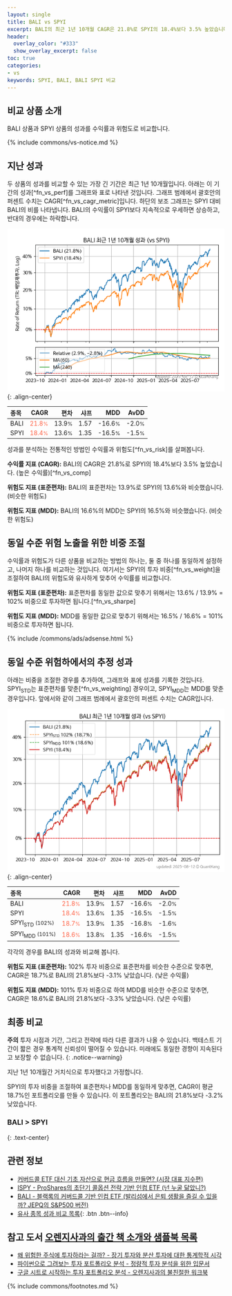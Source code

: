 ```yaml
---
layout: single
title: BALI vs SPYI
excerpt: BALI의 최근 1년 10개월 CAGR은 21.8%로 SPYI의 18.4%보다 3.5% 높았습니다.
header:
  overlay_color: "#333"
  show_overlay_excerpt: false
toc: true
categories:
- vs
keywords: SPYI, BALI, BALI SPYI 비교
---
```


## 비교 상품 소개


BALI 상품과 SPYI 상품의 성과를 수익률과 위험도로 비교합니다.





{% include commons/vs-notice.md %}

## 지난 성과

두 상품의 성과를 비교할 수 있는 가장 긴 기간은 최근 1년 10개월입니다. 아래는 이 기간의 성과[^fn_vs_perf]를 그래프와 표로 나타낸 것입니다.
그래프 범례에서 괄호안의 퍼센트 수치는 CAGR[^fn_vs_cagr_metric]입니다.
하단의 보조 그래프는 SPYI 대비 BALI의 비를 나타냅니다.
BALI의 수익률이 SPYI보다 지속적으로 우세하면 상승하고, 반대의 경우에는 하락합니다.

![BALI](/vs/images/bali-vs-spyi_dual.png){: .align-center}

| **종목** | **CAGR** | **편차** | **샤프** | **MDD** | **AvDD** |
| :------------ | ------: | -----------: | -------: | ------: | -------: |
| BALI | <span style="color: tomato">21.8<small>%</small></span> | 13.9<small>%</small> | 1.57 | -16.6<small>%</small> | -2.0<small>%</small> |
| SPYI | <span style="color: tomato">18.4<small>%</small></span> | 13.6<small>%</small> | 1.35 | -16.5<small>%</small> | -1.5<small>%</small> |

<!-- more -->


성과를 분석하는 전통적인 방법인 수익률과 위험도[^fn_vs_risk]를 살펴봅니다.

**수익률 지표 (CAGR):** BALI의 CAGR은 21.8%로 SPYI의 18.4%보다 3.5% 높았습니다. (높은 수익률)[^fn_vs_comp]

**위험도 지표 (표준편차):** BALI의 표준편차는 13.9%로 SPYI의 13.6%와 비슷했습니다. (비슷한 위험도)

**위험도 지표 (MDD):** BALI의 16.6%의 MDD는 SPYI의 16.5%와 비슷했습니다. (비슷한 위험도)



## 동일 수준 위험 노출을 위한 비중 조절

수익률과 위험도가 다른 상품을 비교하는 방법의 하나는, 둘 중 하나를 동일하게 설정하고, 나머지 하나를 비교하는 것입니다.
여기서는 SPYI의 투자 비중[^fn_vs_weight]을 조절하여 BALI의 위험도와 유사하게 맞추어 수익률를 비교합니다.

**위험도 지표 (표준편차):** 표준편차를 동일한 값으로 맞추기 위해서는 13.6% / 13.9% = 102% 비중으로 투자하면 됩니다.[^fn_vs_sharpe]

**위험도 지표 (MDD):** MDD를 동일한 값으로 맞추기 위해서는 16.5% / 16.6% = 101% 비중으로 투자하면 됩니다.


{% include /commons/ads/adsense.html %}



## 동일 수준 위험하에서의 추정 성과

아래는 비중을 조절한 경우를 추가하여, 그래프와 표에 성과를 기록한 것입니다.
SPYI<sub>STD</sub>는 표준편차를 맞춘[^fn_vs_weighting] 경우이고, SPYI<sub>MDD</sub>는 MDD를 맞춘 경우입니다.
앞에서와 같이 그래프 범례에서 괄호안의 퍼센트 수치는 CAGR입니다.


![BALI](/vs/images/bali-vs-spyi.png){: .align-center}



| **종목** | **CAGR** | **편차** | **샤프** | **MDD** | **AvDD** |
| :------------ | ------: | -----------: | -------: | ------: | -------: |
| BALI | <span style="color: tomato">21.8<small>%</small></span> | 13.9<small>%</small> | 1.57 | -16.6<small>%</small> | -2.0<small>%</small> |
| SPYI | <span style="color: tomato">18.4<small>%</small></span> | 13.6<small>%</small> | 1.35 | -16.5<small>%</small> | -1.5<small>%</small> |
| SPYI<sub>STD</sub> <small>(102%)</small> | <span style="color: tomato">18.7<small>%</small></span> | 13.9<small>%</small> | 1.35 | -16.8<small>%</small> | -1.6<small>%</small> |
| SPYI<sub>MDD</sub> <small>(101%)</small> | <span style="color: tomato">18.6<small>%</small></span> | 13.8<small>%</small> | 1.35 | -16.6<small>%</small> | -1.5<small>%</small> |



각각의 경우를 BALI의 성과와 비교해 봅니다.

**위험도 지표 (표준편차):** 102% 투자 비중으로 표준편차를 비슷한 수준으로 맞추면, CAGR은 18.7%로 BALI의 21.8%보다 -3.1% 낮았습니다. (낮은 수익률)

**위험도 지표 (MDD):** 101% 투자 비중으로 하여 MDD를 비슷한 수준으로 맞추면, CAGR은 18.6%로 BALI의 21.8%보다 -3.3% 낮았습니다. (낮은 수익률)




## 최종 비교

**주의** 투자 시점과 기간, 그리고 전략에 따라 다른 결과가 나올 수 있습니다. 백테스트 기간이 짧은 경우 통계적 신뢰성이 떨어질 수 있습니다. 미래에도 동일한 경향이 지속된다고 보장할 수 없습니다.
{: .notice--warning}

지난 1년 10개월간 거치식으로 투자했다고 가정합니다.

SPYI의 투자 비중을 조절하여 표준편차나 MDD를 동일하게 맞추면, CAGR이 평균 18.7%인 포트폴리오를 만들 수 있습니다.
이 포트폴리오는 BALI의 21.8%보다 -3.2% 낮았습니다.

### BALI &gt; SPYI
{: .text-center}


## 관련 정보

- [커버드콜 ETF 대신 기초 자산으로 현금 흐름을 만들면? (시장 대표 지수편)](https://kongdori.tistory.com/285)
- [ISPY - ProShares의 초단기 콜옵션 전략 기반 인컴 ETF (넌 누굴 닮았니?)](https://kongdori.tistory.com/267)
- [BALI - 블랙록의 커버드콜 기반 인컴 ETF (발리섬에서 은퇴 생활을 즐길 수 있을까? JEPQ의 S&P500 버전)](https://kongdori.tistory.com/261)
- [유사 종목 성과 비교 목록](/vs/){: .btn .btn--info}


## 참고 도서 [오렌지사과의 출간 책 소개와 샘플북 목록](https://kongdori.tistory.com/691)

- [왜 위험한 주식에 투자하라는 걸까? - 장기 투자와 분산 투자에 대한 통계학적 시각](https://kongdori.tistory.com/421)
- [파이썬으로 그려보는 투자 포트폴리오 분석  - 정량적 투자 분석을 위한 입문서](https://kongdori.tistory.com/643)
- [구글 시트로 시작하는 투자 포트폴리오 분석 - 오렌지사과의 불친절한 워크북](https://kongdori.tistory.com/449)

{% include commons/footnotes.md %}